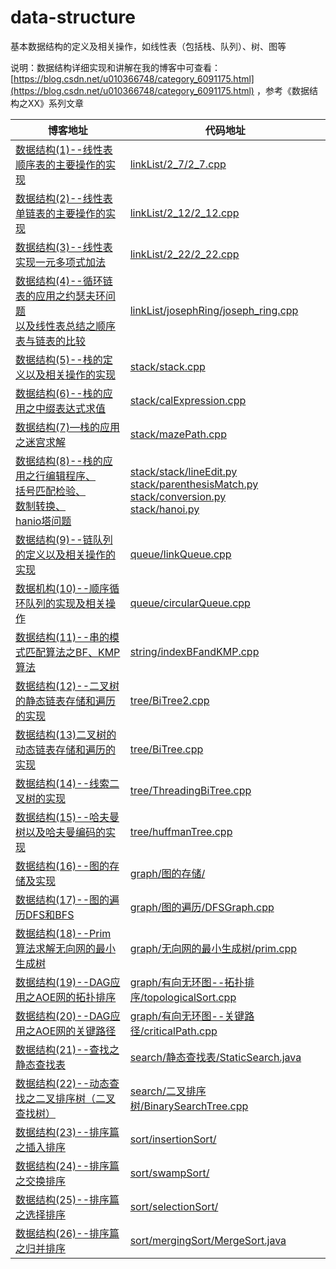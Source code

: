 # data-structure
基本数据结构的定义及相关操作，如线性表（包括栈、队列）、树、图等

说明：数据结构详细实现和讲解在我的博客中可查看：[https://blog.csdn.net/u010366748/category_6091175.html](https://blog.csdn.net/u010366748/category_6091175.html) ，参考《数据结构之XX》系列文章

|博客地址 | 代码地址|
---|---
[数据结构(1)--线性表顺序表的主要操作的实现](https://blog.csdn.net/u010366748/article/details/50632131)| [linkList/2_7/2_7.cpp](https://github.com/qingyujean/data-structure/blob/master/linkList/2_7/2_7.cpp)
[数据结构(2)--线性表单链表的主要操作的实现](https://blog.csdn.net/u010366748/article/details/50635301)| [linkList/2_12/2_12.cpp](https://github.com/qingyujean/data-structure/blob/master/linkList/2_12/2_12.cpp)
[数据结构(3)--线性表实现一元多项式加法](https://blog.csdn.net/u010366748/article/details/50636748)| [linkList/2_22/2_22.cpp](https://github.com/qingyujean/data-structure/blob/master/linkList/2_22/2_22.cpp)
[数据结构(4)--循环链表的应用之约瑟夫环问题<br>以及线性表总结之顺序表与链表的比较](https://blog.csdn.net/u010366748/article/details/50638850)| [linkList/josephRing/joseph_ring.cpp](https://github.com/qingyujean/data-structure/blob/master/linkList/josephRing/joseph_ring.cpp)
[数据结构(5)--栈的定义以及相关操作的实现](https://blog.csdn.net/u010366748/article/details/50639195)| [stack/stack.cpp](https://github.com/qingyujean/data-structure/blob/master/stack/stack.cpp)
[数据结构(6)--栈的应用之中缀表达式求值](https://blog.csdn.net/u010366748/article/details/50649734)| [stack/calExpression.cpp](https://github.com/qingyujean/data-structure/blob/master/stack/calExpression.cpp)
[数据结构(7)—栈的应用之迷宫求解](https://blog.csdn.net/u010366748/article/details/50707047)| [stack/mazePath.cpp](https://github.com/qingyujean/data-structure/blob/master/stack/mazePath.cpp)
[数据结构(8)--栈的应用之行编辑程序、<br>括号匹配检验、<br>数制转换、<br>hanio塔问题]()| [stack/stack/lineEdit.py](https://github.com/qingyujean/data-structure/blob/master/stack/lineEdit.py) <br>[stack/parenthesisMatch.py](https://github.com/qingyujean/data-structure/blob/master/stack/parenthesisMatch.py) <br>[stack/conversion.py](https://github.com/qingyujean/data-structure/blob/master/stack/conversion.py) <br>[stack/hanoi.py](https://github.com/qingyujean/data-structure/blob/master/stack/hanoi.py)
[数据结构(9)--链队列的定义以及相关操作的实现](https://blog.csdn.net/u010366748/article/details/50708062)| [queue/linkQueue.cpp](https://github.com/qingyujean/data-structure/blob/master/queue/linkQueue.cpp)
[数据机构(10)--顺序循环队列的实现及相关操作](https://blog.csdn.net/u010366748/article/details/50708150)| [queue/circularQueue.cpp](https://github.com/qingyujean/data-structure/blob/master/queue/circularQueue.cpp)
[数据结构(11)--串的模式匹配算法之BF、KMP算法](https://blog.csdn.net/u010366748/article/details/50721299)| [string/indexBFandKMP.cpp](https://github.com/qingyujean/data-structure/blob/master/string/indexBFandKMP.cpp)
[数据结构(12)--二叉树的静态链表存储和遍历的实现](https://blog.csdn.net/u010366748/article/details/50764540)| [tree/BiTree2.cpp](https://github.com/qingyujean/data-structure/blob/master/tree/BiTree2.cpp)
[数据结构(13)二叉树的动态链表存储和遍历的实现](https://blog.csdn.net/u010366748/article/details/50765512)| [tree/BiTree.cpp](https://github.com/qingyujean/data-structure/blob/master/tree/BiTree.cpp)
[数据结构(14)--线索二叉树的实现](https://blog.csdn.net/u010366748/article/details/50769262)| [tree/ThreadingBiTree.cpp](https://github.com/qingyujean/data-structure/blob/master/tree/ThreadingBiTree.cpp)
[数据结构(15)--哈夫曼树以及哈夫曼编码的实现](https://blog.csdn.net/u010366748/article/details/50773903)| [tree/huffmanTree.cpp](https://github.com/qingyujean/data-structure/blob/master/tree/huffmanTree.cpp)
[数据结构(16)--图的存储及实现](https://blog.csdn.net/u010366748/article/details/50790324)| [graph/图的存储/](https://github.com/qingyujean/data-structure/tree/master/graph/图的存储)
[数据结构(17)--图的遍历DFS和BFS](https://blog.csdn.net/u010366748/article/details/50792759)| [graph/图的遍历/DFSGraph.cpp](https://github.com/qingyujean/data-structure/blob/master/graph/图的遍历/DFSGraph.cpp)
[数据结构(18)--Prim算法求解无向网的最小生成树](https://blog.csdn.net/u010366748/article/details/50816834)| [graph/无向网的最小生成树/prim.cpp](https://github.com/qingyujean/data-structure/blob/master/graph/无向网的最小生成树/prim.cpp)
[数据结构(19)--DAG应用之AOE网的拓扑排序](https://blog.csdn.net/u010366748/article/details/50816908)| [graph/有向无环图--拓扑排序/topologicalSort.cpp](https://github.com/qingyujean/data-structure/blob/master/graph/有向五环图--拓扑排序/topologicalSort.cpp)
[数据结构(20)--DAG应用之AOE网的关键路径](https://blog.csdn.net/u010366748/article/details/50816983)| [graph/有向无环图--关键路径/criticalPath.cpp](https://github.com/qingyujean/data-structure/blob/master/graph/有向无环图--关键路径/criticalPath.cpp)
[数据结构(21)--查找之静态查找表](https://blog.csdn.net/u010366748/article/details/50818852)| [search/静态查找表/StaticSearch.java](https://github.com/qingyujean/data-structure/blob/master/search/静态查找表/StaticSearch.java)
[数据结构(22)--动态查找之二叉排序树（二叉查找树）](https://blog.csdn.net/u010366748/article/details/50821173)| [search/二叉排序树/BinarySearchTree.cpp](https://github.com/qingyujean/data-structure/blob/master/search/二叉排序树/BinarySearchTree.cpp)
[数据结构(23)--排序篇之插入排序](https://blog.csdn.net/u010366748/article/details/50829007)| [sort/insertionSort/](https://github.com/qingyujean/data-structure/tree/master/sort/insertionSort)
[数据结构(24)--排序篇之交换排序](https://blog.csdn.net/u010366748/article/details/50829254)| [sort/swampSort/](https://github.com/qingyujean/data-structure/tree/master/sort/swampSort)
[数据结构(25)--排序篇之选择排序](https://blog.csdn.net/u010366748/article/details/50829266)| [sort/selectionSort/](https://github.com/qingyujean/data-structure/tree/master/sort/selectionSort)
[数据结构(26)--排序篇之归并排序](https://blog.csdn.net/u010366748/article/details/50829293)| [sort/mergingSort/MergeSort.java](https://github.com/qingyujean/data-structure/blob/master/sort/mergingSort/MergeSort.java)



